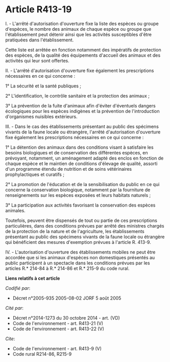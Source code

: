# Article R413-19

I. - L'arrêté d'autorisation d'ouverture fixe la liste des espèces ou groupe d'espèces, le nombre des animaux de chaque
espèce ou groupe que l'établissement peut détenir ainsi que les activités susceptibles d'être pratiquées dans
l'établissement.

Cette liste est arrêtée en fonction notamment des impératifs de protection des espèces, de la qualité des équipements
d'accueil des animaux et des activités qui leur sont offertes.

II. - L'arrêté d'autorisation d'ouverture fixe également les prescriptions nécessaires en ce qui concerne :

1° La sécurité et la santé publiques ;

2° L'identification, le contrôle sanitaire et la protection des animaux ;

3° La prévention de la fuite d'animaux afin d'éviter d'éventuels dangers écologiques pour les espèces indigènes et la
prévention de l'introduction d'organismes nuisibles extérieurs.

III. - Dans le cas des établissements présentant au public des spécimens vivants de la faune locale ou étrangère, l'arrêté
d'autorisation d'ouverture fixe également les prescriptions nécessaires en ce qui concerne :

1° La détention des animaux dans des conditions visant à satisfaire les besoins biologiques et de conservation des
différentes espèces, en prévoyant, notamment, un aménagement adapté des enclos en fonction de chaque espèce et le maintien de
conditions d'élevage de qualité, assorti d'un programme étendu de nutrition et de soins vétérinaires prophylactiques et
curatifs ;

2° La promotion de l'éducation et de la sensibilisation du public en ce qui concerne la conservation biologique, notamment
par la fourniture de renseignements sur les espèces exposées et leurs habitats naturels ;

3° La participation aux activités favorisant la conservation des espèces animales.

Toutefois, peuvent être dispensés de tout ou partie de ces prescriptions particulières, dans des conditions prévues par
arrêté des ministres chargés de la protection de la nature et de l'agriculture, les établissements présentant au public des
spécimens vivants de la faune locale ou étrangère qui bénéficient des mesures d'exemption prévues à l'article R. 413-9.

IV. - L'autorisation d'ouverture des établissements mobiles ne peut être accordée que si les animaux d'espèces non
domestiques présentés au public participent à un spectacle dans les conditions prévues par les articles R.* 214-84 à R.*
214-86 et R.* 215-9 du code rural.

**Liens relatifs à cet article**

_Codifié par_:

  - Décret n°2005-935 2005-08-02 JORF 5 août 2005

_Cité par_:

  - Décret n°2014-1273 du 30 octobre 2014 - art. (VD)
  - Code de l'environnement - art. R413-21 (V)
  - Code de l'environnement - art. R413-22 (V)

_Cite_:

  - Code de l'environnement - art. R413-9 (V)
  - Code rural R214-86, R215-9
